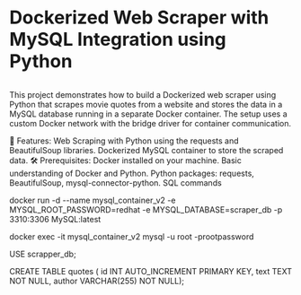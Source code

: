 <p style="font-size: 32px; font-weight: bold;">Dockerized Web Scraper with MySQL Integration using Python</p>

This project demonstrates how to build a Dockerized web scraper using Python that scrapes movie quotes from a website and stores the data in a MySQL database running in a separate Docker container. The setup uses a custom Docker network with the bridge driver for container communication.

🚀 Features:
Web Scraping with Python using the requests and BeautifulSoup libraries.
Dockerized MySQL container to store the scraped data.
🛠️ Prerequisites:
Docker installed on your machine.
Basic understanding of Docker and Python.
Python packages: requests, BeautifulSoup, mysql-connector-python.
SQL commands

docker run -d --name mysql_container_v2 -e MYSQL_ROOT_PASSWORD=redhat -e MYSQL_DATABASE=scraper_db -p 3310:3306 MySQL:latest

docker exec -it mysql_container_v2 mysql -u root -prootpassword

USE scrapper_db;

CREATE TABLE quotes ( id INT AUTO_INCREMENT PRIMARY KEY, text TEXT NOT NULL, author VARCHAR(255) NOT NULL);